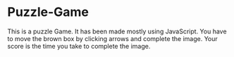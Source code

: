 # Puzzle-Game
This is a puzzle Game. It has been made mostly using JavaScript.
You have to move the brown box by clicking arrows and complete the image.
Your score is the time you take to complete the image.
